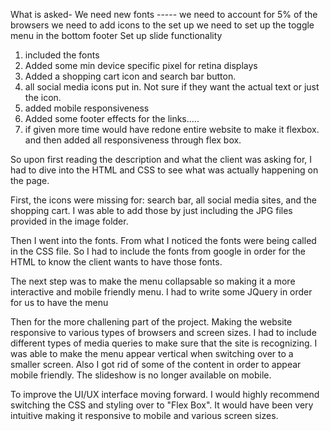 What is asked-
 We need new fonts -----
 we need to account for 5% of the browsers
 we need to add icons to the set up
 we need to set up the toggle menu in the bottom footer
 Set up slide functionality

1) included the fonts
2) Added some min device specific pixel for retina displays
3) Added a shopping cart icon and search bar button.
4) all social media icons put in. Not sure if they want the actual text or just the icon.
5) added mobile responsiveness
6) Added some footer effects for the links.....
7) if given more time would have redone entire website to make it flexbox. and then added all responsiveness through flex box.


So upon first reading the description and what the client was asking for, I had to dive into the HTML and CSS to see what was actually happening on the page.

First, the icons were missing for: search bar, all social media sites, and the shopping cart. I was able to add those by just including the JPG files provided in the image folder.

Then I went into the fonts. From what I noticed the fonts were being called in the CSS file. So I had to include the fonts from google in order for the HTML to know the client wants to have those fonts.

The next step was to make the menu collapsable so making it a more interactive and mobile friendly menu. I had to write some JQuery in order for us to have the menu

Then for the more challening part of the project. Making the website responsive to various types of browsers and screen sizes. I had to include different types of media queries to make sure that the site is recognizing. I was able to make the menu appear vertical when switching over to a smaller screen. Also I got rid of some of the content in order to appear mobile friendly. The slideshow is no longer available on mobile.

To improve the UI/UX interface moving forward. I would highly recommend switching the CSS and styling over to "Flex Box". It would have been very intuitive making it responsive to mobile and various screen sizes.